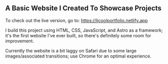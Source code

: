 ## A Basic Website I Created To Showcase Projects

To check out the live version, go to: https://ljcoolportfolio.netlify.app

I build this project using HTML, CSS, JavaScript, and Astro as a framework; it's the first website I've ever built, so there's definitely some room for improvement.

Currently the website is a bit laggy on Safari due to some large images/associated transitions; 
use Chrome for an optimal experience. 
